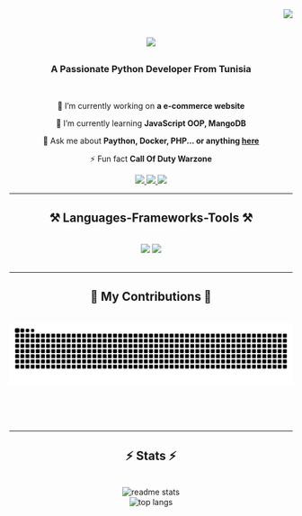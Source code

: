 <img align="right" src="https://visitor-badge.laobi.icu/badge?page_id=api.github.com/users/kayssrayeb76" />

<h1 align="center">
    <img src="https://readme-typing-svg.herokuapp.com/?font=Righteous&size=35&center=true&vCenter=true&width=500&height=70&duration=4000&lines=Hi+There!+👋;+I'm+Kays+Srayeb!;" />
</h1>

<h3 align="center">A Passionate Python Developer From Tunisia</h3>

<br/>

<div align="center">
 
 🔭 I’m currently working on **a e-commerce website**
 
 🌱 I’m currently learning **JavaScript OOP, MangoDB**

💬 Ask me about **Paython, Docker, PHP... or anything [here](https://github.com/kayssrayeb76/kayssrayeb76)**

⚡ Fun fact **Call Of Duty Warzone**

 </div>
 
<div align="center"> 
  <a href="mailto:kayssrayeb76@gmail.com">
    <img src="https://img.shields.io/badge/Gmail-333333?style=for-the-badge&logo=gmail&logoColor=red" />
  </a>
  <a href="" target="_blank">
    <img src="https://img.shields.io/badge/LinkedIn-0077B5?style=for-the-badge&logo=linkedin&logoColor=white" target="_blank" />
  </a>
  <a href="" target="_blank">
     <img src="https://img.shields.io/badge/Portfolio-FF5722?style=for-the-badge&logo=todoist&logoColor=white" target="_blank" /> <!-- sqlite, safari, google-chrome are other good icon options -->
  </a>
</div>

 <hr/>
 
<h2 align="center">⚒️ Languages-Frameworks-Tools ⚒️</h2>
<br/>
<div align="center">
    <img src="https://skillicons.dev/icons?i=bootstrap,html,css,vscode,github,figma,git" />
    <img src="https://skillicons.dev/icons?i=python,javascript,mongodb,mysql,flask,django" /><br>
</div>

<br/>
<hr/>

<div align="center">
  <h2>🐍 My Contributions 🐍</h2>
  <br>
  <img alt="snake eating my contributions" src="github-user-contribution (1).svg" />
  
  
  <br/><br/><br/>
</div>

<hr/>

<h2 align="center">⚡ Stats ⚡</h2>
<br>
<div align=center>
  <img width=390 src="https://github-readme-stats.vercel.app/api?username=kayssrayeb76&show_icons=true&count_private=true&show_icons=true&theme=react&rank_icon=github&border_radius=10" alt="readme stats" />
  <br/>
  <img width=325 align="center" src="https://github-readme-stats.vercel.app/api/top-langs/?username=kayssrayeb76&size_weight=0.5&count_weight=0.5&show_icons=true&count_private=true&theme=react&border_radius=10" alt="top langs" />
</div>

<br>
<br>
